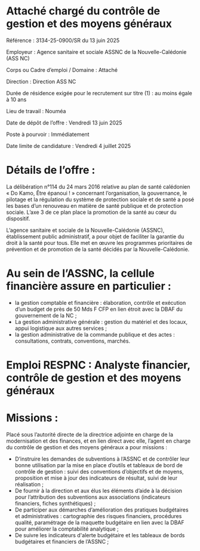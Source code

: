
# Attaché chargé du contrôle de gestion et des moyens généraux

Référence : 3134-25-0900/SR du 13 juin 2025

Employeur : Agence sanitaire et sociale ASSNC de la Nouvelle-Calédonie (ASS NC)

Corps ou Cadre d’emploi / Domaine : Attaché

Direction : Direction ASS NC

Durée de résidence exigée pour le recrutement sur titre (1) : au moins égale à 10 ans

Lieu de travail : Nouméa

Date de dépôt de l’offre : Vendredi 13 juin 2025

Poste à pourvoir : Immédiatement

Date limite de candidature : Vendredi 4 juillet 2025



# Détails de l’offre :

La délibération n°114 du 24 mars 2016 relative au plan de santé calédonien « Do Kamo, Être épanoui ! » concernant l’organisation, la gouvernance, le pilotage et la régulation du système de protection sociale et de santé a posé les bases d’un renouveau en matière de santé publique et de protection sociale. L’axe 3 de ce plan place la promotion de la santé au cœur du dispositif.

L’agence sanitaire et sociale de la Nouvelle-Calédonie (ASSNC), établissement public administratif, a pour objet de faciliter la garantie du droit à la santé pour tous. Elle met en œuvre les programmes prioritaires de prévention et de promotion de la santé décidés par la Nouvelle-Calédonie.

# Au sein de l’ASSNC, la cellule financière assure en particulier :

- la gestion comptable et financière : élaboration, contrôle et exécution d’un budget de près de 50 Mds F CFP en lien étroit avec la DBAF du gouvernement de la NC ;
- La gestion administrative générale : gestion du matériel et des locaux, appui logistique aux autres services ;
- la gestion administrative de la commande publique et des actes : consultations, contrats, conventions, marchés.

# Emploi RESPNC : Analyste financier, contrôle de gestion et des moyens généraux

# Missions :

Placé sous l’autorité directe de la directrice adjointe en charge de la modernisation et des finances, et en lien direct avec elle, l’agent en charge du contrôle de gestion et des moyens généraux a pour missions :

- D’instruire les demandes de subventions à l’ASSNC et de contrôler leur bonne utilisation par la mise en place d’outils et tableaux de bord de contrôle de gestion : suivi des conventions d’objectifs et de moyens, proposition et mise à jour des indicateurs de résultat, suivi de leur réalisation ;
- De fournir à la direction et aux élus les éléments d’aide à la décision pour l’attribution des subventions aux associations (indicateurs financiers, fiches synthétiques) ;
- De participer aux démarches d’amélioration des pratiques budgétaires et administratives : cartographie des risques financiers, procédures qualité, paramétrage de la maquette budgétaire en lien avec la DBAF pour améliorer la comptabilité analytique ;
- De suivre les indicateurs d'alerte budgétaire et les tableaux de bords budgétaires et financiers de l’ASSNC ;